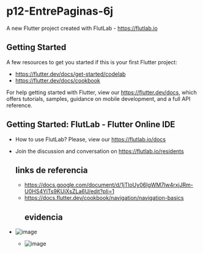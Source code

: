 # p12-EntrePaginas-6j

A new Flutter project created with FlutLab - https://flutlab.io

## Getting Started

A few resources to get you started if this is your first Flutter project:

- https://flutter.dev/docs/get-started/codelab
- https://flutter.dev/docs/cookbook

For help getting started with Flutter, view our
https://flutter.dev/docs, which offers tutorials,
samples, guidance on mobile development, and a full API reference.

## Getting Started: FlutLab - Flutter Online IDE

- How to use FlutLab? Please, view our https://flutlab.io/docs
- Join the discussion and conversation on https://flutlab.io/residents
  ## links de referencia
  - https://docs.google.com/document/d/1jTloUy06IgWM7lw4rxjJRm-U0HS4YiTs9KUiXsZLa6U/edit?pli=1
  - https://docs.flutter.dev/cookbook/navigation/navigation-basics
    ## evidencia
- ![image](https://github.com/MAOMOrtega15/p12-EntrePaginas-6j/assets/143548416/ae28818a-be63-4991-aa7f-4f2b2bc9bb68)

  -  ![image](https://github.com/MAOMOrtega15/p12-EntrePaginas-6j/assets/143548416/7f536df9-7fd0-41e1-ab4e-012f2355c0af)

